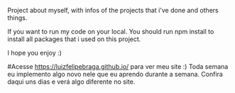 Project about myself, with infos of the projects that i've done and others things.

If you want to run my code on your local. You should run npm install to install all packages that i used on this project.

I hope you enjoy :)

#Acesse https://luizfelipebraga.github.io/ para ver meu site :)
Toda semana eu implemento algo novo nele que eu aprendo durante a semana. Confira daqui uns dias e verá algo diferente no site.
